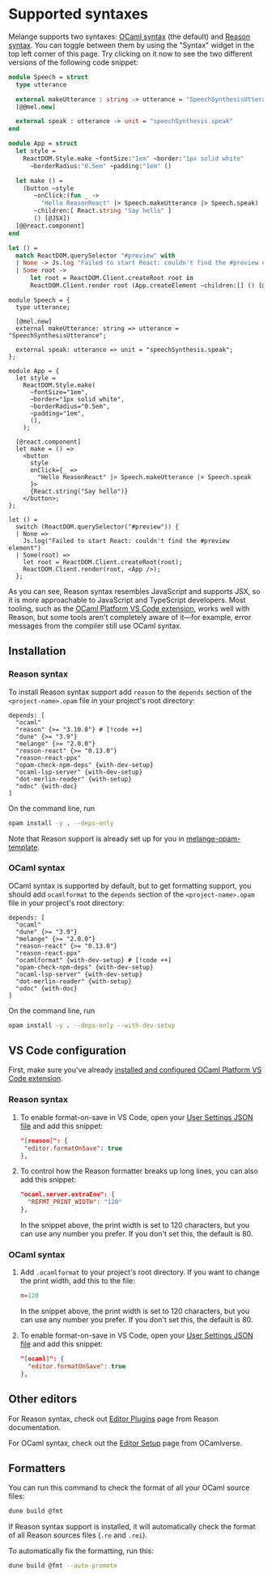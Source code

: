 # Supported syntaxes

Melange supports two syntaxes: [OCaml
syntax](https://ocamlpro.github.io/ocaml-cheat-sheets/ocaml-lang.pdf) (the
default) and [Reason syntax](https://reasonml.github.io/). You can toggle
between them by using the "Syntax" widget in the top left corner of this page.
Try clicking on it now to see the two different versions of the following code
snippet:

```ocaml
module Speech = struct
  type utterance

  external makeUtterance : string -> utterance = "SpeechSynthesisUtterance"
  [@@mel.new]

  external speak : utterance -> unit = "speechSynthesis.speak"
end

module App = struct
  let style =
    ReactDOM.Style.make ~fontSize:"1em" ~border:"1px solid white"
      ~borderRadius:"0.5em" ~padding:"1em" ()

  let make () =
    (button ~style
       ~onClick:(fun _ ->
         "Hello ReasonReact" |> Speech.makeUtterance |> Speech.speak)
       ~children:[ React.string "Say hello" ]
       () [@JSX])
  [@@react.component]
end

let () =
  match ReactDOM.querySelector "#preview" with
  | None -> Js.log "Failed to start React: couldn't find the #preview element"
  | Some root ->
      let root = ReactDOM.Client.createRoot root in
      ReactDOM.Client.render root (App.createElement ~children:[] () [@JSX])
```
```reasonml
module Speech = {
  type utterance;

  [@mel.new]
  external makeUtterance: string => utterance = "SpeechSynthesisUtterance";

  external speak: utterance => unit = "speechSynthesis.speak";
};

module App = {
  let style =
    ReactDOM.Style.make(
      ~fontSize="1em",
      ~border="1px solid white",
      ~borderRadius="0.5em",
      ~padding="1em",
      (),
    );

  [@react.component]
  let make = () =>
    <button
      style
      onClick={_ =>
        "Hello ReasonReact" |> Speech.makeUtterance |> Speech.speak
      }>
      {React.string("Say hello")}
    </button>;
};

let () =
  switch (ReactDOM.querySelector("#preview")) {
  | None =>
    Js.log("Failed to start React: couldn't find the #preview element")
  | Some(root) =>
    let root = ReactDOM.Client.createRoot(root);
    ReactDOM.Client.render(root, <App />);
  };
```

As you can see, Reason syntax resembles JavaScript and supports JSX, so it is
more approachable to JavaScript and TypeScript developers. Most tooling, such as
the [OCaml Platform VS Code
extension](https://marketplace.visualstudio.com/items?itemName=ocamllabs.ocaml-platform),
works well with Reason, but some tools aren't completely aware of it—for
example, error messages from the compiler still use OCaml syntax.

## Installation

### Reason syntax

To install Reason syntax support add `reason` to the `depends` section of the
`<project-name>.opam` file in your project's root directory:

```opam
depends: [
  "ocaml"
  "reason" {>= "3.10.0"} # [!code ++]
  "dune" {>= "3.9"}
  "melange" {>= "2.0.0"}
  "reason-react" {>= "0.13.0"}
  "reason-react-ppx"
  "opam-check-npm-deps" {with-dev-setup}
  "ocaml-lsp-server" {with-dev-setup}
  "dot-merlin-reader" {with-setup}
  "odoc" {with-doc}
]
```

On the command line, run

```bash
opam install -y . --deps-only
```

Note that Reason support is already set up for you in
[melange-opam-template](https://github.com/melange-re/melange-opam-template).

### OCaml syntax

OCaml syntax is supported by default, but to get formatting support, you should
add `ocamlformat` to the `depends` section of the `<project-name>.opam` file in
your project's root directory:

```opam
depends: [
  "ocaml"
  "dune" {>= "3.9"}
  "melange" {>= "2.0.0"}
  "reason-react" {>= "0.13.0"}
  "reason-react-ppx"
  "ocamlformat" {with-dev-setup} # [!code ++]
  "opam-check-npm-deps" {with-dev-setup}
  "ocaml-lsp-server" {with-dev-setup}
  "dot-merlin-reader" {with-setup}
  "odoc" {with-doc}
]
```

On the command line, run

```bash
opam install -y . --deps-only --with-dev-setup
```

## VS Code configuration

First, make sure you've already [installed and configured OCaml Platform VS Code
extension](getting-started#editor-integration).

### Reason syntax

1. To enable format-on-save in VS Code, open your [User Settings JSON
   file](https://code.visualstudio.com/docs/getstarted/settings#_settingsjson)
   and add this snippet:

   ```json
   "[reason]": {
    "editor.formatOnSave": true
   },
   ```

1. To control how the Reason formatter breaks up long lines, you can also add
   this snippet:

   ```json
   "ocaml.server.extraEnv": {
     "REFMT_PRINT_WIDTH": "120"
   },
   ```

   In the snippet above, the print width is set to 120 characters, but you can
   use any number you prefer. If you don't set this, the default is 80.

### OCaml syntax

1. Add `.ocamlformat` to your project's root directory. If you want to change
   the print width, add this to the file:

   ```ini
   m=120
   ```

   In the snippet above, the print width is set to 120 characters, but you can
   use any number you prefer. If you don't set this, the default is 80.
1. To enable format-on-save in VS Code, open your [User Settings JSON
   file](https://code.visualstudio.com/docs/getstarted/settings#_settingsjson)
   and add this snippet:

   ```json
   "[ocaml]": {
     "editor.formatOnSave": true
   },
   ```

## Other editors

For Reason syntax, check out [Editor
Plugins](https://reasonml.github.io/docs/en/editor-plugins) page from Reason
documentation.

For OCaml syntax, check out the [Editor
Setup](https://ocamlverse.net/content/editor_setup.html) page from OCamlverse.

## Formatters

You can run this command to check the format of all your OCaml source files:

```bash
dune build @fmt
```

If Reason syntax support is installed, it will automatically check the format of
all Reason sources files (`.re` and `.rei`).

To automatically fix the formatting, run this:

```bash
dune build @fmt --auto-promote
```
